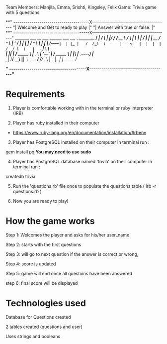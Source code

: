 
Team Members: Manjila, Emma, Srishti, Kingsley, Felix
Game: Trivia game with 5 questions

**" --------------------------------------X--------------------------------------
"|                        Welcome and Get to ready to play                     |"
"|                           Answer with true or false.                        |"
**" --------------------------------------X--------------------------------------"
_______      ___          __  ___   ______        ___      .__   __.      _______.
/  _____|    /   \        |  |/  /  /  __  \      /   \     |  \ |  |     /       |
|  |  __     /  ^  \       |  '  /  |  |  |  |    /  ^  \    |   \|  |    |   (----`
|  | |_ |   /  /_\  \      |    <   |  |  |  |   /  /_\  \   |  . `  |     \   \    
|  |__| |  /  _____  \     |  .  \  |  `--'  |  /  _____  \  |  |\   | .----)   |   
\______| /__/     \__\    |__|\__\  \______/  /__/     \__\ |__| \__| |_______/    

**" --------------------------------------X--------------------------------------"**

# Requirements

1. Player is comfortable working with in the terminal or ruby interpreter (IRB)

2. Player has ruby installed in their computer
  - https://www.ruby-lang.org/en/documentation/installation/#rbenv

3. Player has PostgreSQL installed on their computer
In terminal run :

gem install pg
**You may need to use sudo**

4. Player has PostgreSQL database named 'trivia' on their computer
In terminal run :

createdb trivia


5. Run the 'questions.rb' file once to populate the questions table ( irb -r questions.rb )

6. Now you are ready to play!

# How the game works

Step 1: Welcomes the player and asks for his/her user_name

Step 2: starts with the first questions

Step 3: will go to next question if the answer is correct or wrong,

Step 4: score is updated

Step 5: game will end once all questions have been answered

step 6: final score will be displayed


# Technologies used
Database for Questions created

2 tables created (questions and user)

Uses strings and booleans
